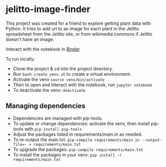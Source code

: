 # jelitto-image-finder
This project was created for a friend to explore getting plant data with Python. It tries to add url to an image for each plant in the Jelitto spreadsheet from the Jelitto site, or from wikimedia commons if Jelitto doesn't have an image.

Interact with the notebook in [Binder](https://mybinder.org/v2/gh/ann-cooper/jelitto-image-finder/master?urlpath=https%3A%2F%2Fgithub.com%2Fann-cooper%2Fjelitto-image-finder%2Fblob%2Fmaster%2Fjelitto_image_finder.ipynb)

To run locally:
- Clone the project & cd into the project directory.
- Run `bash create_venv.sh` to create a virtual environment.
- Activate the venv `source venv/bin/activate`
- Then to open and interact with the notebook, run `jupyter notebook`
- To deactivate the venv: `deactivate`

## Managing dependencies
- Dependencies are managed with pip-tools.
- To update or change dependencies: activate the venv, then install pip-tools with `pip install pip-tools`
- Adjust the packages listed in requirements/main.in as needed.
- To re-output the main.txt: `pip-compile requirements/main.in --output-file=- > requirements/main.txt`
- To upgrade the packages: `pip-compile requirements/main.txt`
- To install the packages in your venv: `pip install -r requirements/main.txt`

